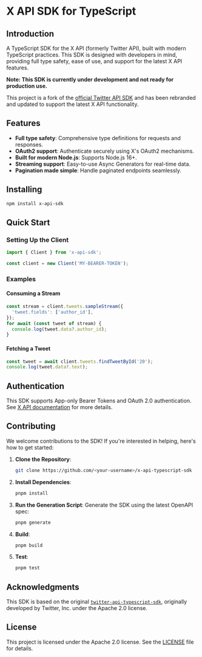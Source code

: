 # X API SDK for TypeScript

## Introduction

A TypeScript SDK for the X API (formerly Twitter API), built with modern TypeScript practices. This SDK is designed with developers in mind, providing full type safety, ease of use, and support for the latest X API features.

**Note: This SDK is currently under development and not ready for production use.**

This project is a fork of the [official Twitter API SDK](https://github.com/twitterdev/twitter-api-typescript-sdk) and has been rebranded and updated to support the latest X API functionality.

## Features

- **Full type safety**: Comprehensive type definitions for requests and responses.
- **OAuth2 support**: Authenticate securely using X's OAuth2 mechanisms.
- **Built for modern Node.js**: Supports Node.js 16+.
- **Streaming support**: Easy-to-use Async Generators for real-time data.
- **Pagination made simple**: Handle paginated endpoints seamlessly.

## Installing

```bash
npm install x-api-sdk
```

## Quick Start

### Setting Up the Client

```typescript
import { Client } from 'x-api-sdk';

const client = new Client('MY-BEARER-TOKEN');
```

### Examples

#### Consuming a Stream

```typescript
const stream = client.tweets.sampleStream({
  'tweet.fields': ['author_id'],
});
for await (const tweet of stream) {
  console.log(tweet.data?.author_id);
}
```

#### Fetching a Tweet

```typescript
const tweet = await client.tweets.findTweetById('20');
console.log(tweet.data?.text);
```

## Authentication

This SDK supports App-only Bearer Tokens and OAuth 2.0 authentication. See [X API documentation](https://developer.twitter.com/en/docs) for more details.

## Contributing

We welcome contributions to the SDK! If you're interested in helping, here's how to get started:

1. **Clone the Repository**:
   ```bash
   git clone https://github.com/<your-username>/x-api-typescript-sdk
   ```
2. **Install Dependencies**:
   ```bash
   pnpm install
   ```
3. **Run the Generation Script**:
   Generate the SDK using the latest OpenAPI spec:

   ```bash
   pnpm generate
   ```

4. **Build**:

   ```bash
   pnpm build
   ```

5. **Test**:
   ```bash
   pnpm test
   ```

## Acknowledgments

This SDK is based on the original [`twitter-api-typescript-sdk`](https://github.com/twitterdev/twitter-api-typescript-sdk), originally developed by Twitter, Inc. under the Apache 2.0 license.

## License

This project is licensed under the Apache 2.0 license. See the [LICENSE](LICENSE) file for details.
